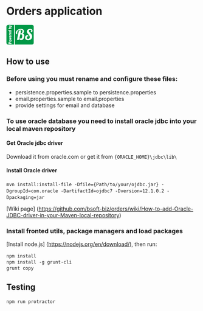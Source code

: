# Orders application

<a href="http://bsoft.biz/">![Business Software, Ltd](src/main/resources/poweredby.png)</a>

## How to use

### Before using you must rename and configure these files:
* persistence.properties.sample to persistence.properties
* email.properties.sample to email.properties
* provide settings for email and database

### To use oracle database you need to install oracle jdbc into your local maven repository
#### Get Oracle jdbc driver
Download it from oracle.com or get it from `{ORACLE_HOME}\jdbc\lib\`

#### Install Oracle driver
`mvn install:install-file -Dfile={Path/to/your/ojdbc.jar} -DgroupId=com.oracle -DartifactId=ojdbc7 -Dversion=12.1.0.2 -Dpackaging=jar`

[Wiki page] (https://github.com/bsoft-biz/orders/wiki/How-to-add-Oracle-JDBC-driver-in-your-Maven-local-repository)

### Install fronted utils, package managers and load packages
[Install node.js] (https://nodejs.org/en/download/), then run:
```
npm install
npm install -g grunt-cli
grunt copy
```


## Testing
```
npm run protractor
```
